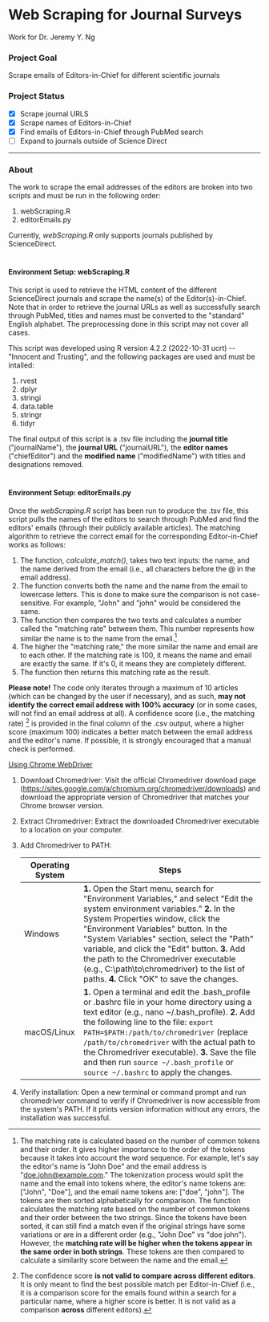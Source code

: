 # Web  Scraping for Journal Surveys
Work for Dr. Jeremy Y. Ng

### Project Goal
Scrape emails of Editors-in-Chief for different scientific journals

### Project Status
- [x] Scrape journal URLS
- [x] Scrape names of Editors-in-Chief
- [x] Find emails of Editors-in-Chief through PubMed search
- [ ] Expand to journals outside of Science Direct 
---
### About
The work to scrape the email addresses of the editors are broken into two scripts and must be run in the following order:
1. webScraping.R
2. editorEmails.py

Currently, *webScraping.R* only supports journals published by ScienceDirect.

#
#### Environment Setup: webScraping.R
This script is used to retrieve the HTML content of the different ScienceDirect journals and scrape the name(s) of the Editor(s)-in-Chief. Note that in order to retrieve the journal URLs as well as successfully search through PubMed, titles and names must be converted to the "standard" English alphabet. The preprocessing done in this script may not cover all cases. 

This script was developed using R version 4.2.2 (2022-10-31 ucrt) -- "Innocent and Trusting", and the following packages are used and must be intalled:
1. rvest
2. dplyr
3. stringi
4. data.table
5. stringr
6. tidyr

The final output of this script is a .tsv file including the **journal title** ("journalName"), the **journal URL** ("journalURL"), the **editor names** ("chiefEditor") and the **modified name** ("modifiedName") with titles and designations removed.

#
#### Environment Setup: editorEmails.py
Once the *webScraping.R* script has been run to produce the .tsv file, this script pulls the names of the editors to search through PubMed and find the editors' emails (through their publicly available articles). The matching algorithm to retrieve the correct email for the corresponding Editor-in-Chief works as follows:

1. The function, *calculate_match()*, takes two text inputs: the name, and the name derived from the email (i.e., all characters before the @ in the email address).
2. The function converts both the name and the name from the email to lowercase letters. This is done to make sure the comparison is not case-sensitive. For example, "John" and "john" would be considered the same.
3. The function then compares the two texts and calculates a number called the "matching rate" between them. This number represents how similar the name is to the name from the email.[^1]
4. The higher the "matching rate," the more similar the name and email are to each other. If the matching rate is 100, it means the name and email are exactly the same. If it's 0, it means they are completely different.
5. The function then returns this matching rate as the result.

[^1]: The matching rate is calculated based on the number of common tokens and their order. It gives higher importance to the order of the tokens because it takes into account the word sequence. For example, let's say the editor's name is "John Doe" and the email address is "doe.john@example.com." The tokenization process would split the name and the email into tokens where, the editor's name tokens are: ["John", "Doe"], and the email name tokens are: ["doe", "john"]. The tokens are then sorted alphabetically for comparison. The function calculates the matching rate based on the number of common tokens and their order between the two strings. Since the tokens have been sorted, it can still find a match even if the original strings have some variations or are in a different order (e.g., "John Doe" vs "doe john"). However, the **matching rate will be higher when the tokens appear in the same order in both strings**. These tokens are then compared to calculate a similarity score between the name and the email.

**Please note!** The code only iterates through a maximum of 10 articles (which can be changed by the user if necessary), and as such, **may not identify the correct email address with 100% accuracy** (or in some cases, will not find an email address at all). A confidence score (i.e., the matching rate) [^2] is provided in the final column of the .csv output, where a higher score (maximum 100) indicates a better match between the email address and the editor's name. If possible, it is strongly encouraged that a manual check is performed.

[^2]: The confidence score **is not valid to compare across different editors**. It is only meant to find the best possible match per Editor-in-Chief (i.e., it is a comparison score for the emails found within a search for a particular name, where a higher score is better. It is not valid as a comparison **across** different editors).

<ins>Using Chrome WebDriver</ins>
1. Download Chromedriver: Visit the official Chromedriver download page (https://sites.google.com/a/chromium.org/chromedriver/downloads) and download the appropriate version of Chromedriver that matches your Chrome browser version.

2. Extract Chromedriver: Extract the downloaded Chromedriver executable to a location on your computer.

3. Add Chromedriver to PATH:

   | Operating System | Steps |
   | --- | --- |
   | Windows | **1.** Open the Start menu, search for "Environment Variables," and select "Edit the system environment variables." **2.** In the System Properties window, click the "Environment Variables" button. In the "System Variables" section, select the "Path" variable, and click the "Edit" button. **3.** Add the path to the Chromedriver executable (e.g., C:\path\to\chromedriver) to the list of paths. **4.** Click "OK" to save the changes. |
   | macOS/Linux | **1.** Open a terminal and edit the .bash_profile or .bashrc file in your home directory using a text editor (e.g., nano ~/.bash_profile). **2.** Add the following line to the file: `export PATH=$PATH:/path/to/chromedriver` (replace `/path/to/chromedriver` with the actual path to the Chromedriver executable). **3.** Save the file and then run `source ~/.bash_profile` or `source ~/.bashrc` to apply the changes. |


4. Verify installation: Open a new terminal or command prompt and run chromedriver command to verify if Chromedriver is now accessible from the system's PATH. If it prints version information without any errors, the installation was successful. 
